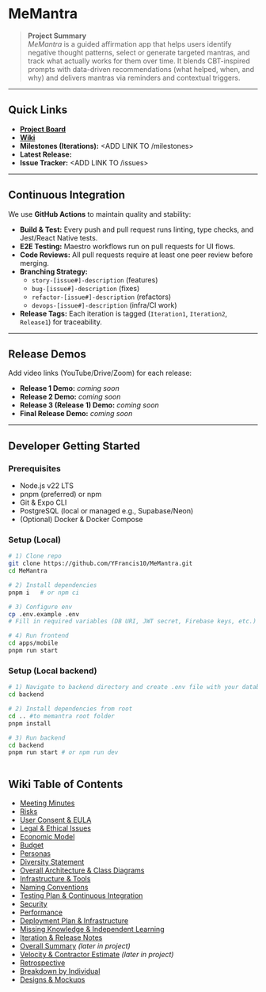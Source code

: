 # MeMantra

> **Project Summary**  
> _MeMantra_ is a guided affirmation app that helps users identify negative thought patterns, select or generate targeted mantras, and track what actually works for them over time. It blends CBT-inspired prompts with data-driven recommendations (what helped, when, and why) and delivers mantras via reminders and contextual triggers.

---

## Quick Links

- **[Project Board](https://github.com/users/YFrancis10/projects/1)**
- **[Wiki](https://github.com/YFrancis10/MeMantra/wiki)**
- **Milestones (Iterations):** <ADD LINK TO /milestones>
- **Latest Release:** <ADD LINK AFTER FIRST TAG>
- **Issue Tracker:** <ADD LINK TO /issues>

---

## Continuous Integration

We use **GitHub Actions** to maintain quality and stability:

- **Build & Test:** Every push and pull request runs linting, type checks, and Jest/React Native tests.
- **E2E Testing:** Maestro workflows run on pull requests for UI flows.
- **Code Reviews:** All pull requests require at least one peer review before merging.
- **Branching Strategy:**
  - `story-[issue#]-description` (features)
  - `bug-[issue#]-description` (fixes)
  - `refactor-[issue#]-description` (refactors)
  - `devops-[issue#]-description` (infra/CI work)
- **Release Tags:** Each iteration is tagged (`Iteration1`, `Iteration2`, `Release1`) for traceability.

---

## Release Demos

Add video links (YouTube/Drive/Zoom) for each release:

- **Release 1 Demo:** _coming soon_
- **Release 2 Demo:** _coming soon_
- **Release 3 (Release 1) Demo:** _coming soon_
- **Final Release Demo:** _coming soon_

---

## Developer Getting Started

### Prerequisites

- Node.js v22 LTS
- pnpm (preferred) or npm
- Git & Expo CLI
- PostgreSQL (local or managed e.g., Supabase/Neon)
- (Optional) Docker & Docker Compose

### Setup (Local)

```bash
# 1) Clone repo
git clone https://github.com/YFrancis10/MeMantra.git
cd MeMantra

# 2) Install dependencies
pnpm i   # or npm ci

# 3) Configure env
cp .env.example .env
# Fill in required variables (DB URI, JWT secret, Firebase keys, etc.)

# 4) Run frontend
cd apps/mobile
pnpm run start


```

### Setup (Local backend)

```bash
# 1) Navigate to backend directory and create .env file with your database configuration
cd backend

# 2) Install dependencies from root
cd .. #to memantra root folder
pnpm install

# 3) Run backend
cd backend
pnpm run start # or npm run dev



```

## Wiki Table of Contents

- [Meeting Minutes](https://github.com/YFrancis10/MeMantra/wiki/Meeting-Minutes)
- [Risks](https://github.com/YFrancis10/MeMantra/wiki/Risks)
- [User Consent & EULA](https://github.com/YFrancis10/MeMantra/wiki/User-Consent-&-EULA)
- [Legal & Ethical Issues](https://github.com/YFrancis10/MeMantra/wiki/Legal-&-Ethical-Issues)
- [Economic Model](https://github.com/YFrancis10/MeMantra/wiki/Economic-Model)
- [Budget](https://github.com/YFrancis10/MeMantra/wiki/Budget)
- [Personas](https://github.com/YFrancis10/MeMantra/wiki/Personas)
- [Diversity Statement](https://github.com/YFrancis10/MeMantra/wiki/Diversity-Statement)
- [Overall Architecture & Class Diagrams](https://github.com/YFrancis10/MeMantra/wiki/Overall-Architecture-&-Class-Diagrams)
- [Infrastructure & Tools](https://github.com/YFrancis10/MeMantra/wiki/Infrastructure-&-Tools)
- [Naming Conventions](https://github.com/YFrancis10/MeMantra/wiki/Naming-Conventions)
- [Testing Plan & Continuous Integration](https://github.com/YFrancis10/MeMantra/wiki/Testing-Plan-&-Continuous-Integration)
- [Security](https://github.com/YFrancis10/MeMantra/wiki/Security)
- [Performance](https://github.com/YFrancis10/MeMantra/wiki/Performance)
- [Deployment Plan & Infrastructure](https://github.com/YFrancis10/MeMantra/wiki/Deployment-Plan-&-Infrastructure)
- [Missing Knowledge & Independent Learning](https://github.com/YFrancis10/MeMantra/wiki/Missing-Knowledge-&-Independent-Learning)
- [Iteration & Release Notes](https://github.com/YFrancis10/MeMantra/wiki/Iteration-&-Release-Notes)
- [Overall Summary](https://github.com/YFrancis10/MeMantra/wiki/Overall-Summary) _(later in project)_
- [Velocity & Contractor Estimate](https://github.com/YFrancis10/MeMantra/wiki/Velocity-&-Contractor-Estimate) _(later in project)_
- [Retrospective](https://github.com/YFrancis10/MeMantra/wiki/Retrospective)
- [Breakdown by Individual](https://github.com/YFrancis10/MeMantra/wiki/Breakdown-by-Individual)
- [Designs & Mockups](https://github.com/YFrancis10/MeMantra/wiki/Designs-&-Mockups)
